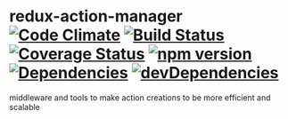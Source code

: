 # redux-action-manager [![Code Climate](https://codeclimate.com/github/zhenyulin/redux-action-manager/badges/gpa.svg)](https://codeclimate.com/github/zhenyulin/redux-action-manager) [![Build Status](https://travis-ci.org/zhenyulin/redux-action-manager.svg?branch=master)](https://travis-ci.org/zhenyulin/redux-action-manager) [![Coverage Status](https://coveralls.io/repos/github/zhenyulin/redux-action-manager/badge.svg?branch=master)](https://coveralls.io/github/zhenyulin/redux-action-manager?branch=master) [![npm version](https://badge.fury.io/js/redux-action-manager.svg)](https://badge.fury.io/js/redux-action-manager) [![Dependencies](https://david-dm.org/zhenyulin/redux-action-manager.svg)](https://david-dm.org/zhenyulin/redux-action-manager) [![devDependencies](https://david-dm.org/zhenyulin/redux-action-manager/dev-status.svg)](https://david-dm.org/zhenyulin/redux-action-manager?type=dev)
middleware and tools to make action creations to be more efficient and scalable